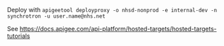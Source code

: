 Deploy with `apigeetool deployproxy -o nhsd-nonprod -e internal-dev -n synchrotron -u user.name@nhs.net`

See https://docs.apigee.com/api-platform/hosted-targets/hosted-targets-tutorials